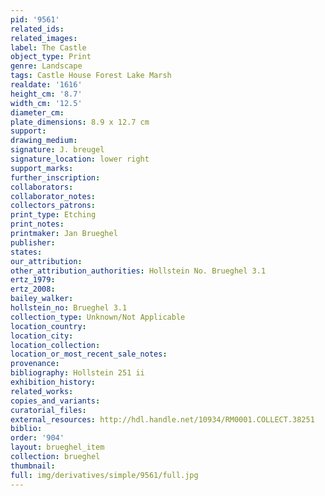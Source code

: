 ```yaml
---
pid: '9561'
related_ids: 
related_images: 
label: The Castle
object_type: Print
genre: Landscape
tags: Castle House Forest Lake Marsh
realdate: '1616'
height_cm: '8.7'
width_cm: '12.5'
diameter_cm: 
plate_dimensions: 8.9 x 12.7 cm
support: 
drawing_medium: 
signature: J. breugel
signature_location: lower right
support_marks: 
further_inscription: 
collaborators: 
collaborator_notes: 
collectors_patrons: 
print_type: Etching
print_notes: 
printmaker: Jan Brueghel
publisher: 
states: 
our_attribution: 
other_attribution_authorities: Hollstein No. Brueghel 3.1
ertz_1979: 
ertz_2008: 
bailey_walker: 
hollstein_no: Brueghel 3.1
collection_type: Unknown/Not Applicable
location_country: 
location_city: 
location_collection: 
location_or_most_recent_sale_notes: 
provenance: 
bibliography: Hollstein 251 ii
exhibition_history: 
related_works: 
copies_and_variants: 
curatorial_files: 
external_resources: http://hdl.handle.net/10934/RM0001.COLLECT.38251
biblio: 
order: '904'
layout: brueghel_item
collection: brueghel
thumbnail: 
full: img/derivatives/simple/9561/full.jpg
---
```

